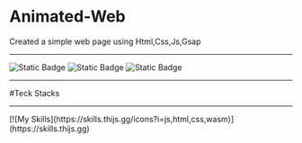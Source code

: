 # Animated-Web
Created a simple web page using Html,Css,Js,Gsap

<hr>
<img alt="Static Badge" src="https://img.shields.io/badge/contributors-red">
<img alt="Static Badge" src="https://img.shields.io/badge/twitter-blue">
<img alt="Static Badge" src="https://img.shields.io/badge/color-blue">

<hr>

#Teck Stacks
<hr>
[![My Skills](https://skills.thijs.gg/icons?i=js,html,css,wasm)](https://skills.thijs.gg)
